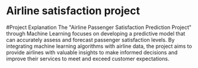 # Airline satisfaction project

#Project Explanation
The "Airline Passenger Satisfaction Prediction Project" through Machine Learning focuses on developing a predictive model that can accurately assess and forecast passenger satisfaction levels. By integrating machine learning algorithms with airline data, the project aims to provide airlines with valuable insights to make informed decisions and improve their services to meet and exceed customer expectations.

